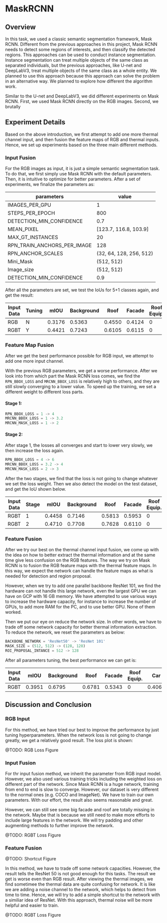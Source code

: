 # MaskRCNN

## Overview

In this task, we used a classic semantic segmentation framework, Mask RCNN. Different from the previous approaches in this project, Mask RCNN needs to detect some regions of interests, and then classify the detected regions. This approaches can be used to conduct instance segmentation. Instance segmentation can treat multiple objects of the same class as separated individuals, but the previous approaches, like U-net and DeepLabV3, treat multiple objects of the same class as a whole entity. We planned to use this approach because this approach can solve the problem in an alternative way. We planned to explore how different the algorithm work. 

Similar to the U-net and DeepLabV3, we did different experiments on Mask RCNN. First, we used Mask RCNN directly on the RGB images. Second, we brutally 

## Experiment Details

Based on the above introduction, we first attempt to add one more thermal channel input, and then fusion the feature maps of RGB and thermal inputs. Hence, we set up experiments based on the three main different methods.

### Input Fusion

For the RGB images as input, it is just a simple semantic segmentation task. To do that, we first simply use Mask RCNN with the default parameters. Then, it is intuitive to optimize for better parameters. After a set of experiments, we finalize the parameters as:

| parameters 					| value	| 
|-------------------------------|-------|
| IMAGES_PER_GPU				| 1		|
| STEPS_PER_EPOCH				| 800	|
| DETECTION_MIN_CONFIDENCE		| 0.7	|
| MEAN_PIXEL					| [123.7, 116.8, 103.9]|
| MAX_GT_INSTANCES				| 20	|
| RPN_TRAIN_ANCHORS_PER_IMAGE	| 128	|
| RPN_ANCHOR_SCALES				| (32, 64, 128, 256, 512)|
| Mini_Mask						| (512, 512)|
| Image_size					| (512, 512) |
| DETECTION_MIN_CONFIDENCE		| 0.9|

After all the parameters are set, we test the IoUs for 5+1 classes again, and get the result:

| Input Data | Tuning | mIOU   | Background | Roof   | Facade | Roof Equip. | Car    | Ground Equip. |
|------------|--------|--------|------------|--------|--------|-------------|--------|---------------|
| RGB        | N      | 0.3176 | 0.5363     | 0.4550 | 0.4124 | 0           | 0.4452 | 0.0564        |
| RGBT       | Y      | 0.4421 | 0.7243     | 0.6105 | 0.6115 | 0           | 0.4889 | 0.2174        |

### Feature Map Fusion

After we get the best performance possible for RGB input, we attempt to add one more input channel. 

With the previous RGB parameters, we get a worse performance. After we look into from which part the Mask RCNN loss comes, we find the ```RPN_BBOX_LOSS``` and ```MRCNN_BBOX_LOSS``` is relatively high to others, and they are still slowly converging to a lower value. To speed up the training, we set a different weight to different loss parts. 

#### Stage 1:

```Python
RPN_BBOX_LOSS = 1 -> 4
MRCNN_BBOX_LOSS = 1 -> 3.2
MRCNN_MASK_LOSS = 1 -> 2
```

#### Stage 2:
After stage 1, the losses all converges and start to lower very slowly, we then increase the loss again. 

```Python
RPN_BBOX_LOSS = 4 -> 6
MRCNN_BBOX_LOSS = 3.2 -> 4
MRCNN_MASK_LOSS = 2 -> 3
```

After the two stages, we find that the loss is not going to change whatever we set the loss weight. Then we also detect the model on the test dataset, and get the IoU shown below.

| Input Data | Stage | mIOU    | Background | Roof    | Facade  | Roof Equip\. | Car     | Ground Equip\. |
|------------|-------|---------|------------|---------|---------|--------------|---------|----------------|
| RGBT       | 1     | 0\.4458 | 0\.7146    | 0\.5813 | 0\.5953 | 0            | 0\.6542 | 0\.1294        |
| RGBT       | 2     | 0\.4710 | 0\.7708    | 0\.7628 | 0\.6110 | 0            | 0\.6080 | 0\.0736        |


### Feature Fusion

After we try our best on the thermal channel input fusion, we come up with the idea on how to better extract the thermal information and at the same time give less confusion on the RGB features. The way we try on Mask RCNN is to fusion the RGB feature maps with the thermal feature maps. In this way, we expect the network can handle the feature maps as what is needed for detection and region proposal. 

However, when we try to add one parallel backbone ResNet 101, we find the hardware can not handle this large network, even the largest GPU we can have on GCP with 16 GB memory. We have attempted to use various ways to increase the hardware capacity, for instance to increase the number of GPUs, to add more RAM for the PC, and to use better GPU. None of them worked. 

Then we put our eye on reduce the network size. In other words, we have to trade off some network capacity for better thermal information extraction. To reduce the network, we reset the parameters as below:

```Python
BACKBONE_NETWORK = 'ResNet50' -> 'ResNet 101'
MASK_SIZE = (512, 512) -> (128, 128)
ROI_PROPOSAL_INTANCE = 512 -> 128
```

After all parameters tuning, the best performance we can get is:

| Input Data | mIOU    | Background | Roof    | Facade  | Roof Equip\. | Car     | Ground Equip\. |
|------------|---------|------------|---------|---------|--------------|---------|----------------|
| RGBT       | 0\.3951 | 0\.6795    | 0\.6781 | 0\.5343 | 0            | 0\.4065 | 0\.0724        |


## Discussion and Conclusion 

### RGB Input

For this method, we have tried our best to improve the performance by just tuning hyperparameters. When the network loss is not going to change greatly, we get a relatively good result. The loss plot is shown:

@TODO: RGB Loss Figure

### Input Fusion

For thr input fusion method, we inherit the parameter from RGB input model. However, we also used various training tricks including the weighted loss on different part of the network. Since Mask RCNN is a huge network, training from end to end is slow to converge. However, our dataset is very different to the normal ones (e.g. COCO and ImageNet). We have to train our own parameters. With our effort, the result also seems reasonable and great.

However, we can still see some big facade and roof are totally missing in the network. Maybe that is because we still need to make more efforts to include large features in the network. We will try padding and other augmenting methods to further improve the network.

@TODO: RGBT Loss Figure

### Feature Fusion

@TODO: Shortcut Figure

In this method, we have to trade off some network capacities. However, the result tells the ResNet 50 is not good enough for this tasks. The result we get is worse even than RGB result. After viewing the thermal images, we find sometimee the thermal data are quite confusing for network. It is like we are adding a noise channel to the network, which helps to detect from time to time. Hence, we will try to add a simple shortcut to the network with a similiar idea of ResNet. With this approach, thermal noise will be more helpful and easier to train.


@TODO: RGBT Loss Figure





